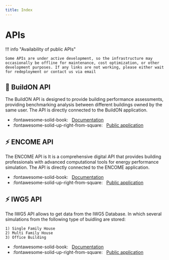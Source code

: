 ```yaml
---
title: Index
---
```


# APIs

!!! info "Availability of public APIs"

    Some APIs are under active development, so the infrastructure may occasionally be offline for maintenance, cost optimization, or other development purposes. If any links are not working, please either wait for redeployment or contact us via email 

## 🏡 BuildON API

The BuildON API is designed to provide building performance assessments, providing benchmarking analysis between different buildings owned by the same user. The API is directly connected to the BuildON application.

- :fontawesome-solid-book: &nbsp; [Documentation](buildon_api.md)
- :fontawesome-solid-up-right-from-square: &nbsp; [Public application](https://tools.eeb.eurac.edu/buildon/api/docs)

## ⚡️ ENCOME API

The ENCOME API is It is a comprehensive digital API that provides building professionals with advanced computational tools for energy performance simulation. The API is directly connected to the ENCOME application.

- :fontawesome-solid-book: &nbsp; [Documentation](encome_api.md)
- :fontawesome-solid-up-right-from-square: &nbsp; [Public application](https://tools.eeb.eurac.edu/encome/api/docs)

## ⚡️ IWG5 API

The IWG5 API allows to get data from the IWG5 Database. In which several simulations from the following type of buidling are stored:

    1) Single Family House 
    2) Multi Family House
    3) Office Building

- :fontawesome-solid-book: &nbsp; [Documentation](iwg5_api.md)
- :fontawesome-solid-up-right-from-square: &nbsp; [Public application](https://tools.eeb.eurac.edu/iwg5/api/docs)